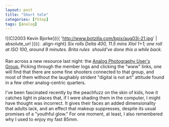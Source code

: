```yaml
---
layout: post
title: "Short tele"
categories: [fStop]
tags: [Analog]
---
```



![(C)2003 Kevin Bjorke]({{ 'http://www.botzilla.com/bpix/aug03i-21.jpg' | absolute_url }}){: .align-right}
<i>Six rolls Delta 400, 11.5 mins Xtol 1+1; one roll at ISO 100, around 9 minutes. Brita rules &#151; should've done this a while back.</i>

Ran across a new resource last night: the <a href="http://www.apug.org/">Analog Photography User's Group.</a> Picking through the member logs and clicking the "www" links, one will find that there are some fine shooters connected to that group, and most of them without the laughably strident "digital is not art" attitude found in a few other analog-centric quarters.

I've been fascinated recently by the peachfuzz on the skin of kids, how it catches light in places that, if I were shading them in the computer, I might have thought was incorrect. It gives their faces an added dimensionality that adults lack, and an effect that makeup suppresses, despite its usual promises of a "youthful glow." For one moment, at least, I also remembered why I used to enjoy my fast 85mm.
